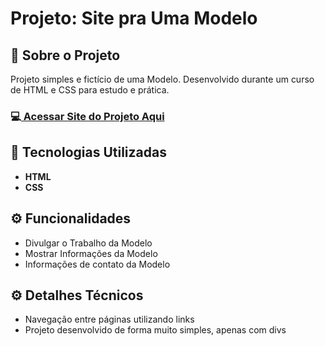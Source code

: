 <h1>Projeto: Site pra Uma Modelo</h1>

<h2>📌 Sobre o Projeto</h2>
<p>Projeto simples e fictício de uma Modelo. Desenvolvido durante um curso de HTML e CSS para estudo e prática.</p>

<h3>💻<a href="https://deangelleses.github.io/site_para_uma_modelo-HTML-CSS/" target="_blank"> Acessar Site do Projeto Aqui</a></h3>

<h2>🚀 Tecnologias Utilizadas</h2>
<ul>
  <li><b>HTML</b></li>
  <li><b>CSS</b></li>
</ul>

<h2>⚙️ Funcionalidades</h2>
<ul>
  <li>Divulgar o Trabalho da Modelo</li>
  <li>Mostrar Informações da Modelo</li>
  <li>Informações de contato da Modelo</li>
</ul>

<h2>⚙️ Detalhes Técnicos</h2>
<ul>
  <li>Navegação entre páginas utilizando links</li>
  <li>Projeto desenvolvido de forma muito simples, apenas com divs</li>
</ul>
